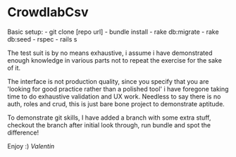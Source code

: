 # CrowdlabCsv

Basic setup:
    - git clone [repo url]
    - bundle install
    - rake db:migrate
    - rake db:seed
    - rspec
    - rails s

The test suit is by no means exhaustive, i assume i have demonstrated enough knowledge in various parts not to repeat the exercise for the sake of it.

The interface is not production quality, since you specify that you are 'looking for good practice rather than a polished tool' i have foregone taking time to do exhaustive validation and UX work. Needless to say there is no auth, roles and crud, this is just bare bone project to demonstrate aptitude.

To demonstrate git skills, I have added a branch with some extra stuff, checkout the branch after initial look through, run bundle and spot the difference!


Enjoy :)
*Valentin*
